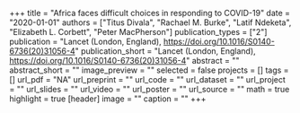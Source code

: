 +++
title = "Africa faces difficult choices in responding to COVID-19"
date = "2020-01-01"
authors = ["Titus Divala", "Rachael M. Burke", "Latif Ndeketa", "Elizabeth L. Corbett", "Peter MacPherson"]
publication_types = ["2"]
publication = "Lancet (London, England), https://doi.org/10.1016/S0140-6736(20)31056-4"
publication_short = "Lancet (London, England), https://doi.org/10.1016/S0140-6736(20)31056-4"
abstract = ""
abstract_short = ""
image_preview = ""
selected = false
projects = []
tags = []
url_pdf = "NA"
url_preprint = ""
url_code = ""
url_dataset = ""
url_project = ""
url_slides = ""
url_video = ""
url_poster = ""
url_source = ""
math = true
highlight = true
[header]
image = ""
caption = ""
+++

